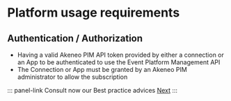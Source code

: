 # Platform usage requirements

## Authentication / Authorization
- Having a valid Akeneo PIM API token provided by either a connection or an App to be authenticated to use the Event Platform Management API
- The Connection or App must be granted by an Akeneo PIM administrator to allow the subscription

::: panel-link Consult now our Best practice advices [Next](/akeneo-event-platform/best-practices.html)
:::

